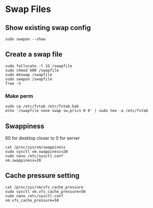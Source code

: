 # Swap Files

## Show existing swap config

```
sudo swapon --show
```

## Create a swap file

```
sudo fallocate -l 1G /swapfile
sudo chmod 600 /swapfile
sudo mkswap /swapfile
sudo swapon /swapfile
free -h
```

### Make perm

```
sudo cp /etc/fstab /etc/fstab.bak
echo '/swapfile none swap sw,pri=1 0 0' | sudo tee -a /etc/fstab
```

## Swappiness

60 for desktop
closer to 0 for server

```
cat /proc/sys/vm/swappiness
sudo sysctl vm.swappiness=20
sudo nano /etc/sysctl.conf
vm.swappiness=20
```

## Cache pressure setting

```
cat /proc/sys/vm/vfs_cache_pressure
sudo sysctl vm.vfs_cache_pressure=50
sudo nano /etc/sysctl.conf
vm.vfs_cache_pressure=50
```
